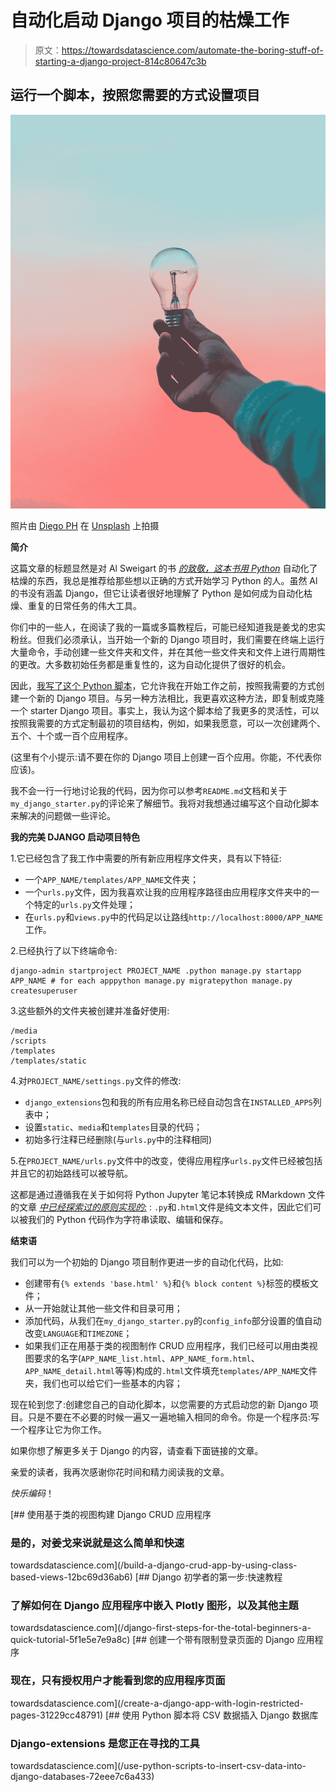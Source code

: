 # 自动化启动 Django 项目的枯燥工作

> 原文：<https://towardsdatascience.com/automate-the-boring-stuff-of-starting-a-django-project-814c80647c3b>

## 运行一个脚本，按照您需要的方式设置项目

![](img/38690a39813203a978be299dd82ab571.png)

照片由 [Diego PH](https://unsplash.com/@jdiegoph?utm_source=unsplash&utm_medium=referral&utm_content=creditCopyText) 在 [Unsplash](https://unsplash.com/s/photos/automation?utm_source=unsplash&utm_medium=referral&utm_content=creditCopyText) 上拍摄

**简介**

这篇文章的标题显然是对 Al Sweigart 的书 [*的致敬，这本书用 Python*](https://automatetheboringstuff.com/2e/) 自动化了枯燥的东西，我总是推荐给那些想以正确的方式开始学习 Python 的人。虽然 Al 的书没有涵盖 Django，但它让读者很好地理解了 Python 是如何成为自动化枯燥、重复的日常任务的伟大工具。

你们中的一些人，在阅读了我的一篇或多篇教程后，可能已经知道我是姜戈的忠实粉丝。但我们必须承认，当开始一个新的 Django 项目时，我们需要在终端上运行大量命令，手动创建一些文件夹和文件，并在其他一些文件夹和文件上进行周期性的更改。大多数初始任务都是重复性的，这为自动化提供了很好的机会。

因此，[我写了这个 Python 脚本](https://github.com/fabricius1/my-django-starter)，它允许我在开始工作之前，按照我需要的方式创建一个新的 Django 项目。与另一种方法相比，我更喜欢这种方法，即复制或克隆一个 starter Django 项目。事实上，我认为这个脚本给了我更多的灵活性，可以按照我需要的方式定制最初的项目结构，例如，如果我愿意，可以一次创建两个、五个、十个或一百个应用程序。

(这里有个小提示:请不要在你的 Django 项目上创建一百个应用。你能，不代表你应该)。

我不会一行一行地讨论我的代码，因为你可以参考`README.md`文档和关于`my_django_starter.py`的评论来了解细节。我将对我想通过编写这个自动化脚本来解决的问题做一些评论。

**我的完美 DJANGO 启动项目特色**

1.它已经包含了我工作中需要的所有新应用程序文件夹，具有以下特征:

*   一个`APP_NAME/templates/APP_NAME`文件夹；
*   一个`urls.py`文件，因为我喜欢让我的应用程序路径由应用程序文件夹中的一个特定的`urls.py`文件处理；
*   在`urls.py`和`views.py`中的代码足以让路线`http://localhost:8000/APP_NAME`工作。

2.已经执行了以下终端命令:

```
django-admin startproject PROJECT_NAME .python manage.py startapp APP_NAME # for each apppython manage.py migratepython manage.py createsuperuser
```

3.这些额外的文件夹被创建并准备好使用:

```
/media
/scripts
/templates
/templates/static
```

4.对`PROJECT_NAME/settings.py`文件的修改:

*   `django_extensions`包和我的所有应用名称已经自动包含在`INSTALLED_APPS`列表中；
*   设置`static`、`media`和`templates`目录的代码；
*   初始多行注释已经删除(与`urls.py`中的注释相同)

5.在`PROJECT_NAME/urls.py`文件中的改变，使得应用程序`urls.py`文件已经被包括并且它的初始路线可以被导航。

这都是通过遵循我在关于如何将 Python Jupyter 笔记本转换成 RMarkdown 文件的文章 [*中已经探索过的原则实现的:*](/how-to-convert-a-python-jupyter-notebook-into-an-rmarkdown-file-abf826bd36de) : `.py`和`.html`文件是纯文本文件，因此它们可以被我们的 Python 代码作为字符串读取、编辑和保存。

**结束语**

我们可以为一个初始的 Django 项目制作更进一步的自动化代码，比如:

*   创建带有`{% extends 'base.html' %}`和`{% block content %}`标签的模板文件；
*   从一开始就让其他一些文件和目录可用；
*   添加代码，从我们在`my_django_starter.py`的`config_info`部分设置的值自动改变`LANGUAGE`和`TIMEZONE`；
*   如果我们正在用基于类的视图制作 CRUD 应用程序，我们已经可以用由类视图要求的名字(`APP_NAME_list.html`、`APP_NAME_form.html`、`APP_NAME_detail.html`等等)构成的`.html`文件填充`templates/APP_NAME`文件夹，我们也可以给它们一些基本的内容；

现在轮到您了:创建您自己的自动化脚本，以您需要的方式启动您的新 Django 项目。只是不要在不必要的时候一遍又一遍地输入相同的命令。你是一个程序员:写一个程序让它为你工作。

如果你想了解更多关于 Django 的内容，请查看下面链接的文章。

亲爱的读者，我再次感谢你花时间和精力阅读我的文章。

*快乐编码*！

[](/build-a-django-crud-app-by-using-class-based-views-12bc69d36ab6) [## 使用基于类的视图构建 Django CRUD 应用程序

### 是的，对姜戈来说就是这么简单和快速

towardsdatascience.com](/build-a-django-crud-app-by-using-class-based-views-12bc69d36ab6) [](/django-first-steps-for-the-total-beginners-a-quick-tutorial-5f1e5e7e9a8c) [## Django 初学者的第一步:快速教程

### 了解如何在 Django 应用程序中嵌入 Plotly 图形，以及其他主题

towardsdatascience.com](/django-first-steps-for-the-total-beginners-a-quick-tutorial-5f1e5e7e9a8c) [](/create-a-django-app-with-login-restricted-pages-31229cc48791) [## 创建一个带有限制登录页面的 Django 应用程序

### 现在，只有授权用户才能看到您的应用程序页面

towardsdatascience.com](/create-a-django-app-with-login-restricted-pages-31229cc48791) [](/use-python-scripts-to-insert-csv-data-into-django-databases-72eee7c6a433) [## 使用 Python 脚本将 CSV 数据插入 Django 数据库

### Django-extensions 是您正在寻找的工具

towardsdatascience.com](/use-python-scripts-to-insert-csv-data-into-django-databases-72eee7c6a433)